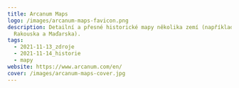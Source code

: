 ```yaml
---
title: Arcanum Maps
logo: /images/arcanum-maps-favicon.png
description: Detailní a přesné historické mapy několika zemí (například. Česka,
  Rakouska a Maďarska).
tags:
  - 2021-11-13_zdroje
  - 2021-11-14_historie
  - mapy
website: https://www.arcanum.com/en/
cover: /images/arcanum-maps-cover.jpg
---
```

